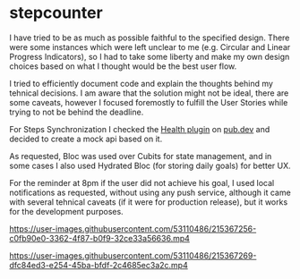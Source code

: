 # stepcounter

I have tried to be as much as possible faithful to the specified design. There were some instances which were left unclear to me (e.g. Circular and Linear Progress Indicators), so I had to take some liberty and make my own design choices based on what I thought would be the best user flow.

I tried to efficiently document code and explain the thoughts behind my tehnical decisions. I am aware that the solution might not be ideal, there are some caveats, however I focused foremostly to fulfill the User Stories while trying to not be behind the deadline.

For Steps Synchronization I checked the [Health plugin](https://pub.dev/packages/health) on [pub.dev](https://pub.dev/) and decided to create a mock api based on it.

As requested, Bloc was used over Cubits for state management, and in some cases I also used Hydrated Bloc (for storing daily goals) for better UX.

For the reminder at 8pm if the user did not achieve his goal, I used local notifications as requested, without using any push service, although it came with several tehnical caveats (if it were for production release), but it works for the development purposes.

https://user-images.githubusercontent.com/53110486/215367256-c0fb90e0-3362-4f87-b0f9-32ce33a56636.mp4

https://user-images.githubusercontent.com/53110486/215367269-dfc84ed3-e254-45ba-bfdf-2c4685ec3a2c.mp4
